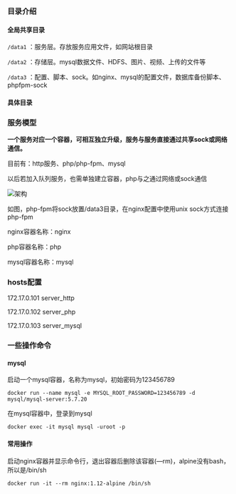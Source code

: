 ### 目录介绍

#### 全局共享目录

`/data1` ：服务层。存放服务应用文件，如网站根目录

`/data2` ：存储层。mysql数据文件、HDFS、图片、视频、上传的文件等

`/data3` ：配置、脚本、sock。如nginx、mysql的配置文件，数据库备份脚本、phpfpm-sock



#### 具体目录





### 服务模型

**一个服务对应一个容器，可相互独立升级，服务与服务直接通过共享sock或网络通信。**

目前有：http服务、php/php-fpm、mysql

以后若加入队列服务，也需单独建立容器，php与之通过网络或sock通信

![架构](https://ws4.sinaimg.cn/large/006tNc79gy1fl582lqo54j30cp0afglt.jpg)

如图，php-fpm将sock放置/data3目录，在nginx配置中使用unix sock方式连接php-fpm



nginx容器名称：nginx

php容器名称：php

mysql容器名称：mysql



### hosts配置

172.17.0.101	server_http

172.17.0.102	server_php

172.17.0.103	server_mysql



### 一些操作命令

#### mysql

启动一个mysql容器，名称为mysql，初始密码为123456789

`docker run --name mysql -e MYSQL_ROOT_PASSWORD=123456789 -d mysql/mysql-server:5.7.20`

在mysql容器中，登录到mysql

`docker exec -it mysql mysql -uroot -p`



#### 常用操作

启动nginx容器并显示命令行，退出容器后删除该容器(—rm)，alpine没有bash，所以是/bin/sh

`docker run -it --rm nginx:1.12-alpine /bin/sh`

